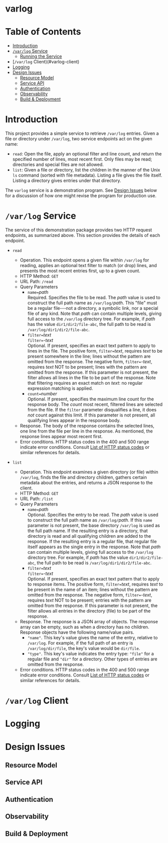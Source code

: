 # varlog

# Table of Contents
* [Introduction](#introduction)
* [`/var/log` Service](#varlog-service)
  * [Running the Service](#running-the-service)
* [`/var/log` Client)(#varlog-client)
* [Logging](#logging)
* [Design Issues](#design-issues)
  * [Resource Model](#resource-model)
  * [Service API](#service-api)
  * [Authentication](#authentication)
  * [Observability](#observability)
  * [Build & Deployment](#build-deployment)

# Introduction
This project provides a simple service to retrieve `/var/log` entries.
Given a file or directory under `/var/log`, two service endpoints
act on the given name:
* `read`: Open the file, apply an optional filter and line count,
  and return the specified number of lines, most recent first.
  Only files may be read; directories and special files are not allowed.
* `list`: Given a file or directory, list the children in the manner
  of the Unix `ls` command (sorted with file metadata).
  Listing a file gives the file itself.
  Listing a directory gives entries under that directory.

The `varlog` service is a demonstration program.
See [Design Issues](#design-issues) below for a discussion of
how one might revise the program for production use.

# `/var/log` Service

The service of this demonstration package provides two HTTP request endpoints,
as summarized above.
This section provides the details of each endpoint.

* `read`
  * Operation.  This endpoint opens a given file within `/var/log` for reading,
    applies an optional text filter to match (or drop) lines,
    and presents the most recent entries first, up to a given count.
  * HTTP Method: `GET`
  * URL Path: `/read`
  * Query Parameters
    * `name=`_path_ \
      Required.
      Specifies the file to be read.  The _path_ value is used to construct
      the full path name as `/var/log/`_path_.
      This "file" must be a regular file---not a directory, a symbolic link,
      nor a special file of any kind.
      Note that _path_ can contain multiple levels, giving full access to the
      `/var/log` directory tree.  For example, if _path_ has the value
      `dir1/dir2/file-abc`, the full path to be read is `/var/log/dir1/dir2/file-abc`.
    * `filter=`_text_ \
      `filter=`_-text_ \
      Optional.
      If present, specifies an exact text pattern to apply to lines in the file.
      The positive form, `filter=`_text_, requires _text_ to be present somewhere
      in the line;
      lines without the pattern are omitted from the response.
      The negative form, `filter=`_-text_, requires _text_ NOT to be present;
      lines with the pattern are omitted from the response.
      If this parameter is not present, the filter allows all lines in the file
      to be part of the response.
      Note that filtering requires an exact match on _text_: no regular
      expression matching is applied.
    * `count=`_number_ \
      Optional.
      If present, specifies the maximum line count for the response body.
      The _count_ most recent, filtered lines are selected from the file.
      If the `filter` parameter disqualifies a line, it does _not_ count
      against this limit.
      If this parameter is not present, all qualifying lines appear
      in the response body.
  * Response.
    The body of the response contains the selected lines, one line from
    the file per line in the response.
    As mentioned, the response lines appear most recent first.
  * Error conditions.
    HTTP status codes in the 400 and 500 range indicate error conditions.
    Consult [List of HTTP status codes](
	    https://en.wikipedia.org/wiki/List_of_HTTP_status_codes
    ) or similar references for details.

* `list`
  * Operation.  This endpoint examines a given directory
    (or file) within `/var/log`,
    finds the file and directory children, gathers certain metadata
    about the entries, and returns a JSON response to the client.
  * HTTP Method: `GET`
  * URL Path: `/list`
  * Query Parameters
    * `name=`_path_ \
      Optional.
      Specifies the entry to be read.  The _path_ value is used to construct
      the full path name as `/var/log/`_path_.
      If this `name` parameter is not present, the base directory
      `/var/log` is used as the full path name.
      If the resulting entry is a directory, that directory is read
      and all qualifying children are added to the response.
      If the resulting entry is a regular file, that regular file itself
      appears as the single entry in the response.
      Note that _path_ can contain multiple levels, giving full access to the
      `/var/log` directory tree.  For example, if _path_ has the value
      `dir1/dir2/file-abc`, the full path to be read is `/var/log/dir1/dir2/file-abc`.
    * `filter=`_text_ \
      `filter=`_-text_ \
      Optional.
      If present, specifies an exact text pattern that to apply to response items.
      The positive form, `filter=`_text_, requires _text_ to be present
      in the name of an item;
      lines without the pattern are omitted from the response.
      The negative form, `filter=`_-text_, requires _text_ NOT to be present;
      entries with the pattern are omitted from the response.
      If this parameter is not present, the filter allows all entries in the
      directory (file)
      to be part of the response.
  * Response.
    The response is a JSON array of objects.
    The response array can be empty, such as when a directory has no children.
    Response objects have the following name/value pairs.
    * `"name"`.  This key's value gives the name of the entry, relative to
      `/var/log`.  For example, if the full path of an entry is
      `/var/log/dir/file`, the key's value would be `dir/file`.
    * `"type"`.  This key's value indicates the entry type: `"file"` for a
      regular file and `"dir"` for a directory.
      Other types of entries are omitted from the response.
  * Error conditions.
    HTTP status codes in the 400 and 500 range indicate error conditions.
    Consult [List of HTTP status codes](
	    https://en.wikipedia.org/wiki/List_of_HTTP_status_codes
    ) or similar references for details.

# `/var/log` Client

# Logging

# Design Issues

## Resource Model

## Service API

## Authentication

## Observability

## Build & Deployment
